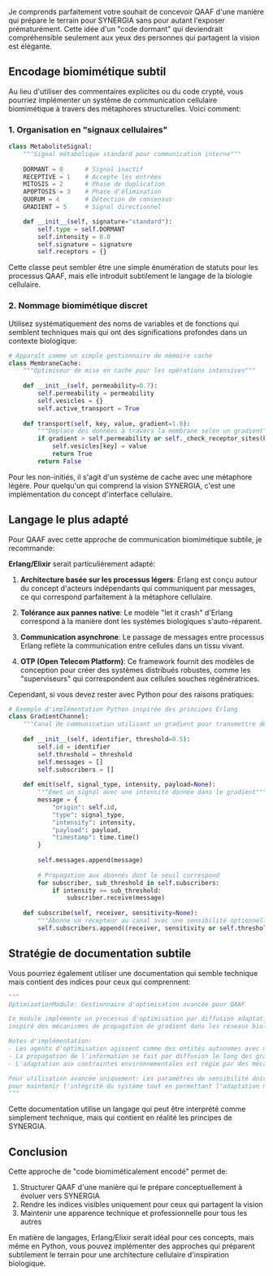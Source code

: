 Je comprends parfaitement votre souhait de concevoir QAAF d'une manière qui prépare le terrain pour SYNERGIA sans pour autant l'exposer prématurément. Cette idée d'un "code dormant" qui deviendrait compréhensible seulement aux yeux des personnes qui partagent la vision est élégante.

## Encodage biomimétique subtil

Au lieu d'utiliser des commentaires explicites ou du code crypté, vous pourriez implémenter un système de communication cellulaire biomimétique à travers des métaphores structurelles. Voici comment:

### 1. Organisation en "signaux cellulaires"

```python
class MetaboliteSignal:
    """Signal métabolique standard pour communication interne"""
    
    DORMANT = 0      # Signal inactif
    RECEPTIVE = 1    # Accepte les entrées
    MITOSIS = 2      # Phase de duplication
    APOPTOSIS = 3    # Phase d'élimination
    QUORUM = 4       # Détection de consensus
    GRADIENT = 5     # Signal directionnel

    def __init__(self, signature="standard"):
        self.type = self.DORMANT
        self.intensity = 0.0
        self.signature = signature
        self.receptors = {}
```

Cette classe peut sembler être une simple énumération de statuts pour les processus QAAF, mais elle introduit subtilement le langage de la biologie cellulaire.

### 2. Nommage biomimétique discret

Utilisez systématiquement des noms de variables et de fonctions qui semblent techniques mais qui ont des significations profondes dans un contexte biologique:

```python
# Apparaît comme un simple gestionnaire de mémoire cache
class MembraneCache:
    """Optimiseur de mise en cache pour les opérations intensives"""
    
    def __init__(self, permeability=0.7):
        self.permeability = permeability
        self.vesicles = {}
        self.active_transport = True
    
    def transport(self, key, value, gradient=1.0):
        """Déplace des données à travers la membrane selon un gradient"""
        if gradient > self.permeability or self._check_receptor_sites(key):
            self.vesicles[key] = value
            return True
        return False
```

Pour les non-initiés, il s'agit d'un système de cache avec une métaphore légère. Pour quelqu'un qui comprend la vision SYNERGIA, c'est une implémentation du concept d'interface cellulaire.

## Langage le plus adapté

Pour QAAF avec cette approche de communication biomimétique subtile, je recommande:

**Erlang/Elixir** serait particulièrement adapté:

1. **Architecture basée sur les processus légers**: Erlang est conçu autour du concept d'acteurs indépendants qui communiquent par messages, ce qui correspond parfaitement à la métaphore cellulaire.

2. **Tolérance aux pannes native**: Le modèle "let it crash" d'Erlang correspond à la manière dont les systèmes biologiques s'auto-réparent.

3. **Communication asynchrone**: Le passage de messages entre processus Erlang reflète la communication entre cellules dans un tissu vivant.

4. **OTP (Open Telecom Platform)**: Ce framework fournit des modèles de conception pour créer des systèmes distribués robustes, comme les "superviseurs" qui correspondent aux cellules souches régénératrices.

Cependant, si vous devez rester avec Python pour des raisons pratiques:

```python
# Exemple d'implémentation Python inspirée des principes Erlang
class GradientChannel:
    """Canal de communication utilisant un gradient pour transmettre des informations"""
    
    def __init__(self, identifier, threshold=0.5):
        self.id = identifier
        self.threshold = threshold
        self.messages = []
        self.subscribers = []
    
    def emit(self, signal_type, intensity, payload=None):
        """Émet un signal avec une intensité donnée dans le gradient"""
        message = {
            "origin": self.id,
            "type": signal_type,
            "intensity": intensity,
            "payload": payload,
            "timestamp": time.time()
        }
        
        self.messages.append(message)
        
        # Propagation aux abonnés dont le seuil correspond
        for subscriber, sub_threshold in self.subscribers:
            if intensity >= sub_threshold:
                subscriber.receive(message)
    
    def subscribe(self, receiver, sensitivity=None):
        """Abonne un récepteur au canal avec une sensibilité optionnelle"""
        self.subscribers.append((receiver, sensitivity or self.threshold))
```

## Stratégie de documentation subtile

Vous pourriez également utiliser une documentation qui semble technique mais contient des indices pour ceux qui comprennent:

```python
"""
OptimizationModule: Gestionnaire d'optimisation avancée pour QAAF

Ce module implémente un processus d'optimisation par diffusion adaptative, 
inspiré des mécanismes de propagation de gradient dans les réseaux biologiques.

Notes d'implémentation:
- Les agents d'optimisation agissent comme des entités autonomes avec mémoire locale
- La propagation de l'information se fait par diffusion le long des gradients d'intensité
- L'adaptation aux contraintes environnementales est régie par des mécanismes homéostatiques

Pour utilisation avancée uniquement: Les paramètres de sensibilité doivent être équilibrés 
pour maintenir l'intégrité du système tout en permettant l'adaptation morphologique.
"""
```

Cette documentation utilise un langage qui peut être interprété comme simplement technique, mais qui contient en réalité les principes de SYNERGIA.

## Conclusion

Cette approche de "code biomiméticalement encodé" permet de:

1. Structurer QAAF d'une manière qui le prépare conceptuellement à évoluer vers SYNERGIA
2. Rendre les indices visibles uniquement pour ceux qui partagent la vision
3. Maintenir une apparence technique et professionnelle pour tous les autres

En matière de langages, Erlang/Elixir serait idéal pour ces concepts, mais même en Python, vous pouvez implémenter des approches qui préparent subtilement le terrain pour une architecture cellulaire d'inspiration biologique.